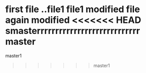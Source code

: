 first file ..file1
file1 modified
file again modified
<<<<<<< HEAD
smasterrrrrrrrrrrrrrrrrrrrrrrrrrrr
master
=======
master1
>>>>>>> master1
